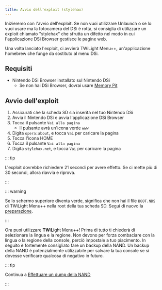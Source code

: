 ```yaml
---
title: Avvio dell'exploit (stylehax)
---
```


Inizieremo con l'avvio dell'exploit. Se non vuoi utilizzare Unlaunch o se lo vuoi usare ma la fotocamera del DSi è rotta, si consiglia di utilizzare un exploit chiamato "stylehax" che sfrutta un difetto nel modo in cui l'applicazione DSi Browser gestisce le pagine web.

Una volta lanciato l'exploit, ci avvierà TWiLight Menu++, un'applicazione homebrew che funge da sostituto al menu DSi.


## Requisiti

- Nintendo DSi Browser installato sul Nintendo DSi
    - Se non hai DSi Browser, dovrai usare [Memory Pit](launching-the-exploit.html)


## Avvio dell'exploit

1. Assicurati che la scheda SD sia inserita nel tuo Nintendo DSi
1. Avvia il Nintendo DSi e avvia l'applicazione DSi Browser
1. Tocca il pulsante `Vai alla pagina`
    - Il pulsante avrà un'icona verde `www`
1. Digita `opera:about`, e tocca `Vai` per caricare la pagina
1. Tocca l'icona HOME
1. Tocca il pulsante `Vai alla pagina`
1. Digita `stylehax.net`, e tocca `Vai` per caricare la pagina

::: tip

L'exploit dovrebbe richiedere 21 secondi per avere effetto. Se ci mette più di 30 secondi, allora riavvia e riprova.

:::

::: warning

Se lo schermo superiore diventa verde, significa che non hai il file `BOOT.NDS` di TWiLight Menu++ nella root della tua scheda SD. Segui di nuovo la [preparazione](get-started.html#section-i-prep-work).

:::

Ora puoi utilizzare **TW**i**L**ight Menu++! Prima di tutto ti chiederà di selezionare la lingua e la regione. Non devono per forza combaciare con la lingua o la regione della console, perciò impostale a tuo piacimento. In seguito è fortemente consigliato fare un backup della NAND. Un backup della NAND è potenzialmente utilizzabile per salvare la tua console se si dovesse verificare qualcosa di negativo in futuro.

::: tip

Continua a [Effettuare un dump della NAND](dumping-nand.html)

:::
